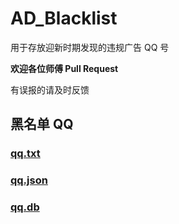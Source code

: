 # AD_Blacklist

用于存放迎新时期发现的违规广告 QQ 号

**欢迎各位师傅 Pull Request**

有误报的请及时反馈

## 黑名单 QQ

### [qq.txt](./qq.txt)

### [qq.json](./qq.json)

### [qq.db](./qq.db)
